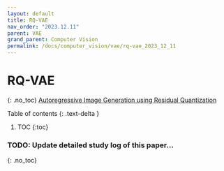```yaml
---
layout: default
title: RQ-VAE
nav_order: "2023.12.11"
parent: VAE
grand_parent: Computer Vision
permalink: /docs/computer_vision/vae/rq-vae_2023_12_11
---
```


# **RQ-VAE**
{: .no_toc}
[Autoregressive Image Generation using Residual Quantization](https://arxiv.org/abs/2203.01941)

Table of contents
{: .text-delta }
1. TOC
{:toc}

### **TODO**: Update detailed study log of this paper...
{: .no_toc}